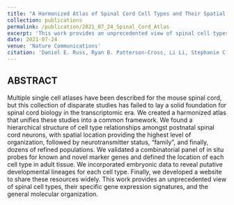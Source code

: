 ```yaml
---
title: "A Harmonized Atlas of Spinal Cord Cell Types and Their Spatial Organization"
collection: publications
permalink: /publication/2021_07_24_Spinal_Cord_Atlas
excerpt: 'This work provides an unprecedented view of spinal cell types, their specific gene expression signatures, and the general molecular organization.'
date: 2021-07-24
venue: 'Nature Communications'
citation: 'Daniel E. Russ, Ryan B. Patterson-Cross, Li Li, Stephanie C. Koch, Kaya J.E. Matson, Archana Yadav, Mor R. Alkaslasi, Dylan I. Lee, Claire E. Le Pichon, Vilas Menon, Ariel J. Levine. &quot;A Harmonized Atlas of Spinal Cord Cell Types and Their Spatial Organization&quot; <i>Nature Communications</i> <b>12</b> 5722 (2021).'
---
```



## ABSTRACT

Multiple single cell atlases have been described for the mouse spinal cord, but this collection of
disparate studies has failed to lay a solid foundation for spinal cord biology in the
transcriptomic era. We created a harmonized atlas that unifies these studies into a common
framework. We found a hierarchical structure of cell type relationships amongst postnatal
spinal cord neurons, with spatial location providing the highest level of organization, followed
by neurotransmitter status, “family”, and finally, dozens of refined populations. We validated a
combinatorial panel of in situ probes for known and novel marker genes and defined the
location of each cell type in adult tissue. We incorporated embryonic data to reveal putative
developmental lineages for each cell type. Finally, we developed a website to share these
resources widely. This work provides an unprecedented view of spinal cell types, their specific
gene expression signatures, and the general molecular organization.
